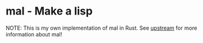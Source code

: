 # mal - Make a lisp

NOTE: This is my own implementation of mal in Rust. See [upstream](https://github.com/kanaka/mal) for more information about mal!